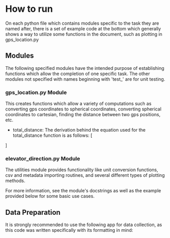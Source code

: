 # How to run

On each python file which contains modules specific to the task they are named after, there is a set of example code at the bottom which generally shows a way to utilize some functions in the document, such as plotting in gps_location.py

## Modules

The following specified modules have the intended purpose of establishing functions which allow the completion of one specific task. The other modules not specified with names beginning with 'test_' are for unit testing.

### gps_location.py Module

This creates functions which allow a variety of computations such as converting gps coordinates to spherical coordinates, converting spherical coordinates to cartesian, finding the distance between two gps positions, etc.

- total_distance:
 The derivation behind the equation used for the total_distance function is as follows:
\[

\]
### elevator_direction.py Module

The utilities module provides functionality like unit conversion functions, csv and metadata importing routines, and several different types of plotting methods.

For more information, see the module's docstrings as well as the example provided below for some basic use cases.

## Data Preparation

It is strongly recommended to use the following app for data collection, as this code was written specifically with its formatting in mind:
